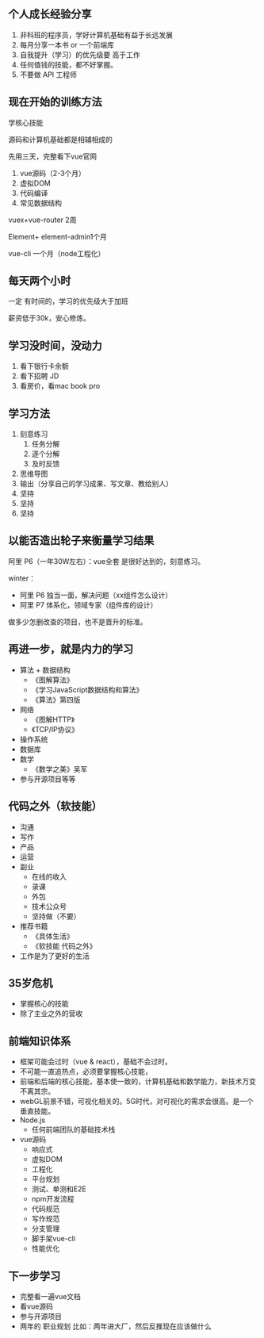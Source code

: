## 个人成长经验分享

1. 非科班的程序员，学好计算机基础有益于长远发展
2. 每月分享一本书 or 一个前端库
3. 自我提升（学习）的优先级要 高于工作
4. 任何值钱的技能，都不好掌握。
5. 不要做 API 工程师



## 现在开始的训练方法

学核心技能

源码和计算机基础都是相辅相成的

先用三天，完整看下vue官网

1. vue源码（2-3个月）
2. 虚拟DOM
3. 代码编译
4. 常见数据结构

vuex+vue-router 2周

Element+ element-admin1个月

vue-cli 一个月（node工程化）



## 每天两个小时

一定 有时间的，学习的优先级大于加班

薪资低于30k，安心修炼。



## 学习没时间，没动力

1. 看下银行卡余额
2. 看下招聘 JD
3. 看房价，看mac book pro



## 学习方法

1. 刻意练习
   1. 任务分解
   2. 逐个分解
   3. 及时反馈
2. 思维导图
3. 输出（分享自己的学习成果、写文章、教给别人）
4. 坚持
5. 坚持
6. 坚持



## 以能否造出轮子来衡量学习结果

阿里 P6（一年30W左右）：vue全套 是很好达到的，刻意练习。

winter：

- 阿里 P6  独当一面，解决问题（xx组件怎么设计）
- 阿里 P7 体系化，领域专家（组件库的设计）

做多少怎删改查的项目，也不是晋升的标准。



## 再进一步，就是内力的学习

- 算法 + 数据结构
  - 《图解算法》
  - 《学习JavaScript数据结构和算法》
  - 《算法》第四版
- 网络
  - 《图解HTTP》
  - 《TCP/IP协议》
- 操作系统
- 数据库
- 数学
  - 《数学之美》吴军
- 参与开源项目等等



## 代码之外（软技能）

- 沟通
- 写作
- 产品
- 运营
- 副业
  - 在线的收入
  - 录课
  - 外包
  - 技术公众号
  - 坚持做（不要）
- 推荐书籍
  - 《具体生活》
  - 《软技能 代码之外》
- 工作是为了更好的生活



## 35岁危机

- 掌握核心的技能
- 除了主业之外的营收



## 前端知识体系

- 框架可能会过时（vue & react），基础不会过时。
- 不可能一直追热点，必须要掌握核心技能，
- 前端和后端的核心技能，基本使一致的，计算机基础和数学能力，新技术万变不离其宗。
- webGL前景不错，可视化相关的。5G时代，对可视化的需求会很高。是一个垂直技能。
- Node.js 
  - 任何前端团队的基础技术栈
- vue源码
  - 响应式
  - 虚拟DOM
  - 工程化
  - 平台规划
  - 测试、单测和E2E
  - npm开发流程
  - 代码规范
  - 写作规范
  - 分支管理
  - 脚手架vue-cli
  - 性能优化



## 下一步学习

- 完整看一遍vue文档
- 看vue源码
- 参与开源项目
- 两年的 职业规划 比如：两年进大厂，然后反推现在应该做什么